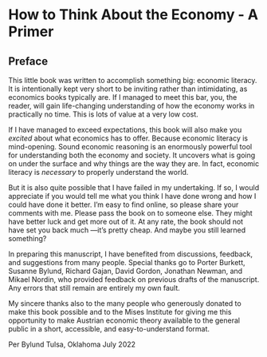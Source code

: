 # How to Think About the Economy - A Primer

## Preface

<!-- {"id": "00_000_406c_67a2"} -->

This little book was written to accomplish something big: economic literacy. It is intentionally kept very short to be inviting rather than intimidating, as economics books typically are. If I managed to meet this bar, you, the reader, will gain life-changing understanding of how the economy works in practically no time. This is lots of value at a very low cost.

<!-- {"id": "00_001_37dd_2b51"} -->

If I have managed to exceed expectations, this book will also make you *excited* about what economics has to offer. Because economic literacy is mind-opening. Sound economic reasoning is an enormously powerful tool for understanding both the economy and society. It uncovers what is going on under the surface and why things are the way they are. In fact, economic literacy is *necessary* to properly understand the world.

<!-- {"id": "00_002_9ec2_370b"} -->

But it is also quite possible that I have failed in my undertaking. If so, I would appreciate if you would tell me what you think I have done wrong and how I could have done it better. I’m easy to find online, so please share your comments with me. Please pass the book on to someone else. They might have better luck and get more out of it. At any rate, the book should not have set you back much —it’s pretty cheap. And maybe you still learned something?

<!-- {"id": "00_003_40dc_7788"} -->

In preparing this manuscript, I have benefited from discussions, feedback, and suggestions from many people. Special thanks go to Porter Burkett, Susanne Bylund, Richard Gajan, David Gordon, Jonathan Newman, and Mikael Nordin, who provided feedback on previous drafts of the manuscript. Any errors that still remain are entirely my own fault.

<!-- {"id": "00_004_6878_7156"} -->

My sincere thanks also to the many people who generously donated to make this book possible and to the Mises Institute for giving me this opportunity to make Austrian economic theory available to the general public in a short, accessible, and easy-to-understand format.

Per Bylund
Tulsa, Oklahoma
July 2022
